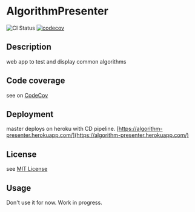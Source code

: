 # AlgorithmPresenter
![CI Status](https://github.com/guidou44/AlgorithmPresenter/workflows/AlgorithmPresenter%20CI/badge.svg?branch=master)
[![codecov](https://codecov.io/gh/guidou44/AlgorithmPresenter/branch/master/graph/badge.svg)](https://codecov.io/gh/guidou44/AlgorithmPresenter)

## Description
web app to test and display common algorithms


## Code coverage
see on [CodeCov](https://codecov.io/gh/guidou44/AlgorithmPresenter)

## Deployment
master deploys on heroku with CD pipeline. [https://algorithm-presenter.herokuapp.com/](https://algorithm-presenter.herokuapp.com/)

## License
see [MIT License](LICENSE.md)

## Usage
Don't use it for now. Work in progress.